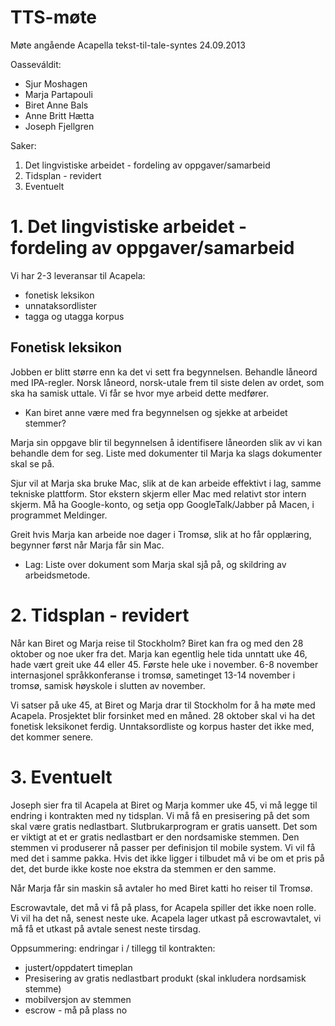 # TTS-møte

Møte angående Acapella tekst-til-tale-syntes 24.09.2013

Oasseváldit:
* Sjur Moshagen
* Marja Partapouli
* Biret Anne Bals
* Anne Britt Hætta
* Joseph Fjellgren

Saker:
1. Det lingvistiske arbeidet - fordeling av oppgaver/samarbeid
2. Tidsplan - revidert
3. Eventuelt

# 1. Det lingvistiske arbeidet - fordeling av oppgaver/samarbeid

Vi har 2-3 leveransar til Acapela:
* fonetisk leksikon
* unnataksordlister
* tagga og utagga korpus

## Fonetisk leksikon
Jobben er blitt større enn ka det vi sett fra begynnelsen. Behandle låneord  med IPA-regler. Norsk låneord, norsk-utale frem til siste delen av ordet, som ska ha samisk uttale. Vi får se hvor mye arbeid dette medfører.

* Kan biret anne være med fra begynnelsen og sjekke at arbeidet stemmer?

Marja sin oppgave blir til begynnelsen å identifisere låneorden slik av vi kan behandle dem for seg. Liste med dokumenter til Marja ka slags dokumenter skal se på.

Sjur vil at Marja ska bruke Mac, slik at de kan arbeide effektivt i lag, samme tekniske plattform. Stor ekstern skjerm eller Mac med relativt stor intern skjerm. Må ha Google-konto, og setja opp GoogleTalk/Jabber på Macen, i programmet Meldinger.

Greit hvis Marja kan arbeide noe dager i Tromsø, slik at ho får opplæring, begynner først når Marja får sin Mac.

* Lag: Liste over dokument som Marja skal sjå på, og skildring av arbeidsmetode.

# 2. Tidsplan - revidert

Når kan Biret og Marja reise til Stockholm? Biret kan fra og med den 28 oktober og noe uker fra det. Marja kan egentlig hele tida unntatt uke 46, hade vært greit uke 44 eller 45. Første hele uke i november. 6-8 november internasjonel språkkonferanse i tromsø, sametinget 13-14 november i tromsø, samisk høyskole i slutten av november.

Vi satser på uke 45, at Biret og Marja drar til Stockholm for å ha møte med Acapela. Prosjektet blir forsinket med en måned. 28 oktober skal vi ha det fonetisk leksikonet ferdig. Unntaksordliste og korpus haster det ikke med, det kommer senere.

# 3. Eventuelt

Joseph sier fra til Acapela at Biret og Marja kommer uke 45, vi må legge til endring i kontrakten med ny tidsplan. Vi må få en presisering på det som skal være gratis nedlastbart. Slutbrukarprogram er gratis uansett. Det som er viktigt at et er gratis nedlastbart er den nordsamiske stemmen. Den stemmen vi produserer nå passer per definisjon til mobile system. Vi vil få med det i samme pakka. Hvis det ikke ligger i tilbudet må vi be om et pris på det, det burde ikke koste noe ekstra da stemmen er den samme.

 
Når Marja får sin maskin så avtaler ho med Biret katti ho reiser til Tromsø.

 
Escrowavtale, det må vi få på plass, for Acapela spiller det ikke noen rolle. Vi vil ha det nå, senest neste uke. Acapela lager utkast på escrowavtalet, vi må få et utkast på avtale senest neste tirsdag.

Oppsummering: endringar i / tillegg til kontrakten:
* justert/oppdatert timeplan
* Presisering av gratis nedlastbart produkt (skal inkludera nordsamisk stemme)
* mobilversjon av stemmen
* escrow - må på plass no
